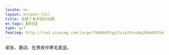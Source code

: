```yaml
---
locate: en
layout: en/post-full
title: 这是个有声音的动图
en_tags: [欧冠]
type: gif
featimg: http://tva2.sinaimg.com/large/7bb8bd97gy1fxiy35tsa8g20dw05k7wh.gif
---
```


紧张、激动、在黑夜中寒毛直竖。